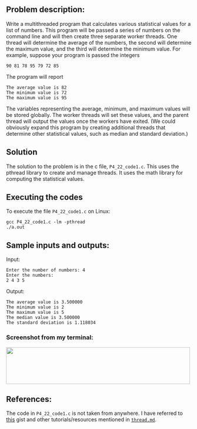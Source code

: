 ## Problem description:

Write a multithreaded program that calculates various statistical values
for a list of numbers. This program will be passed a series of numbers
on the command line and will then create three separate worker threads.
One thread will determine the average of the numbers, the second will
determine the maximum value, and the third will determine the minimum value. For example, suppose your program is passed the integers
```
90 81 78 95 79 72 85
```
The program will report
```
The average value is 82
The minimum value is 72
The maximum value is 95
```
The variables representing the average, minimum, and maximum values
will be stored globally. The worker threads will set these values, and
the parent thread will output the values once the workers have exited.
(We could obviously expand this program by creating additional threads
that determine other statistical values, such as median and standard
deviation.)

## Solution
The solution to the problem is in the c file, `P4_22_code1.c`. This uses the pthread library to create and manage threads. It uses the math library for computing the statistical values.

## Executing the codes
To execute the file `P4_22_code1.c` on Linux:
```
gcc P4_22_code1.c -lm -pthread
./a.out
```

## Sample inputs and outputs:
Input:
```
Enter the number of numbers: 4
Enter the numbers: 
2 4 3 5
```
Output:
```
The average value is 3.500000
The minimum value is 2
The maximum value is 5
The median value is 3.500000
The standard deviation is 1.118034
```
### Screenshot from my terminal:
<img src="https://drive.google.com/file/d/1htJWDs3Nr54uD5_N7mv6KWYUdIX1ECii/view?usp=sharing" width="500" height="100" />


## References:
The code in `P4_22_code1.c` is not taken from anywhere. I have referred to <a href="https://gist.github.com/Jabiribn/e58bf13c678953891900e5f982b48037">this</a> gist and other tutorials/resources mentioned in <a href="https://github.com/Sharvani2002/CS252-Assignment/blob/main/thread.md">`thread.md`</a>.
